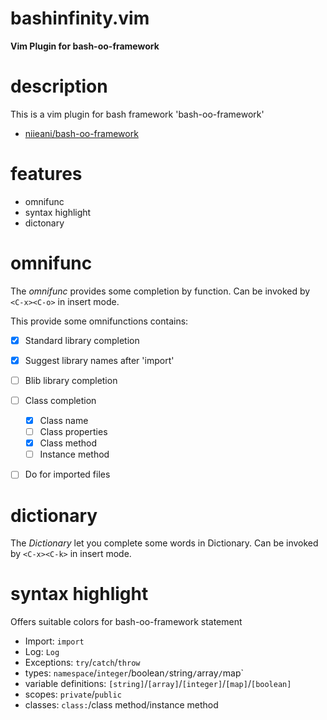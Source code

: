 # bashinfinity.vim

**Vim Plugin for bash-oo-framework**

# description

This is a vim plugin for bash framework 'bash-oo-framework'

  - [niieani/bash-oo-framework](https://github.com/niieani/bash-oo-framework)

# features

  - omnifunc
  - syntax highlight
  - dictonary

# omnifunc

The *omnifunc* provides some completion by function.
Can be invoked by `<C-x><C-o>` in insert mode.

This provide some omnifunctions
contains:

  - [x] Standard library completion
  - [x] Suggest library names after 'import'
  - [ ] Blib library completion
  - [ ] Class completion
    - [x] Class name
    - [ ] Class properties
    - [x] Class method
    - [ ] Instance method
  - [ ] Do for imported files


# dictionary

The *Dictionary* let you complete some words in Dictionary.
Can be invoked by `<C-x><C-k>` in insert mode.

# syntax highlight

Offers suitable colors for bash-oo-framework statement

  - Import: `import`
  - Log: `Log`
  - Exceptions: `try`/`catch`/`throw`
  - types: `namespace`/`integer`/boolean`/`string`/`array`/`map`
  - variable definitions: `[string]`/`[array]`/`[integer]`/`[map]`/`[boolean]`
  - scopes: `private`/`public`
  - classes: `class:`/class method/instance method
